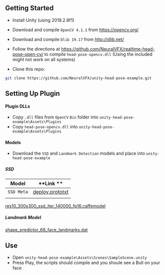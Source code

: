 
## Getting Started
- Install Unity (using 2018.2.8f1)
- Download and compile `OpenCV 4.1.1` from https://opencv.org/
- Download and compile `Dlib 19.17` from http://dlib.net/

- Follow the directions at https://github.com/NeuralVFX/realtime-head-pose-open-cv/ to compile `head-pose-opencv.dll` (Using the included might not work on all systems)

- Clone this repo:

```bash
git clone https://github.com/NeuralVFX/unity-head-pose-example.git
```

## Setting Up Plugin

#### Plugin DLLs
- Copy `.dll` files from `OpenCV` `Bin` folder into `unity-head-pose-example\Assets\Plugins`
- Copy `head-pose-opencv.dll` into  `unity-head-pose-example\Assets\Plugins`
#### Models
- Download the `SSD` and `Landmark Detection` models and place into `unity-head-pose-example`
##### SSD

| **Model**                    | **Link **                                  |
|------------------------------|--------------------------------------------|
| `SSD Meta`                   | [deploy.prototxt](https://github.com/spmallick/learnopencv/blob/master/FaceDetectionComparison/models/deploy.prototxt) |
|                              |                                            |


[res10_300x300_ssd_iter_140000_fp16.caffemodel](https://github.com/spmallick/learnopencv/raw/master/FaceDetectionComparison/models/res10_300x300_ssd_iter_140000_fp16.caffemodel)
##### Landmark Model
[shape_predictor_68_face_landmarks.dat](https://github.com/italojs/facial-landmarks-recognition-/blob/master/shape_predictor_68_face_landmarks.dat)

## Use
- Open `unity-head-pose-example\Assets\Scenes\SampleScene.unity`
- Press Play, the scripts should compile and you shoule see a Bull on your face


